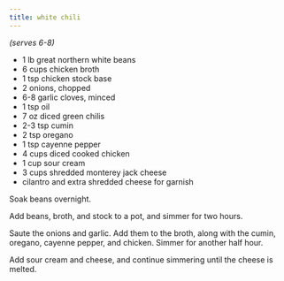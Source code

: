 ```yaml
---
title: white chili
---
```


*(serves 6-8)*

* 1 lb great northern white beans
* 6 cups chicken broth
* 1 tsp chicken stock base
* 2 onions, chopped
* 6-8 garlic cloves, minced
* 1 tsp oil
* 7 oz diced green chilis
* 2-3 tsp cumin
* 2 tsp oregano
* 1 tsp cayenne pepper
* 4 cups diced cooked chicken
* 1 cup sour cream
* 3 cups shredded monterey jack cheese
* cilantro and extra shredded cheese for garnish

Soak beans overnight.

Add beans, broth, and stock to a pot, and simmer for two hours.

Saute the onions and garlic. Add them to the broth, along with the cumin,
oregano, cayenne pepper, and chicken. Simmer for another half hour.

Add sour cream and cheese, and continue simmering until the cheese is melted.
